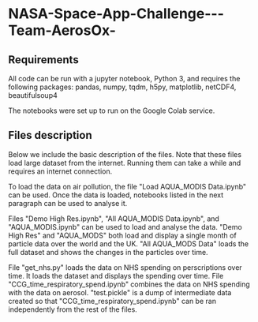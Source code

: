 # NASA-Space-App-Challenge---Team-AerosOx-

## Requirements
All code can be run with a jupyter notebook, Python 3, and requires the following packages:
pandas, numpy, tqdm, h5py, matplotlib, netCDF4, beautifulsoup4

The notebooks were set up to run on the Google Colab service.

## Files description

Below we include the basic description of the files. Note that these files load large dataset from the internet. Running them can take a while and requires an internet connection.

To load the data on air pollution, the file "Load AQUA\_MODIS Data.ipynb" can be used.
Once the data is loaded, notebooks listed in the next paragraph can be used to analyse it.

Files "Demo High Res.ipynb", "All AQUA\_MODIS Data.ipynb", and "AQUA\_MODIS.ipynb" can be used to load and analyse the data.
"Demo High Res" and "AQUA\_MODS" both load and display a single month of particle data over the world and the UK.
"All AQUA\_MODS Data" loads the full dataset and shows the changes in the particles over time.

File "get\_nhs.py" loads the data on NHS spending on perscriptions over time. It loads the dataset and displays the spending over time.
File "CCG\_time\_respiratory\_spend.ipynb" combines the data on NHS spending with the data on aerosol.
"test.pickle" is a dump of intermediate data created so that "CCG\_time\_respiratory\_spend.ipynb" can be ran independently from the rest of the files.
